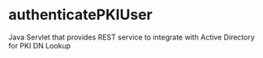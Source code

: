 # authenticatePKIUser
Java Servlet that provides REST service to integrate with Active Directory for PKI DN Lookup
